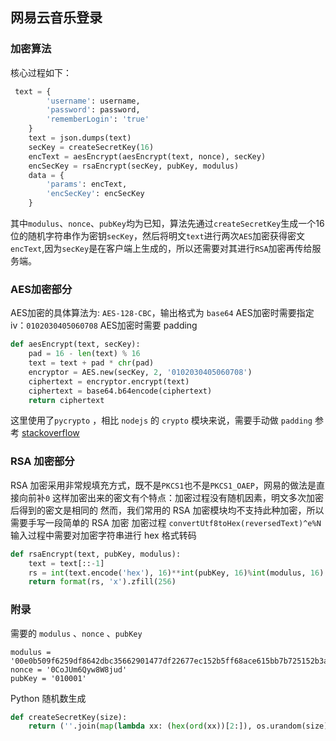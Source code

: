 ## 网易云音乐登录

### 加密算法

核心过程如下：

```python
 text = {
        'username': username,
        'password': password,
        'rememberLogin': 'true'
    }
    text = json.dumps(text)
    secKey = createSecretKey(16)
    encText = aesEncrypt(aesEncrypt(text, nonce), secKey)
    encSecKey = rsaEncrypt(secKey, pubKey, modulus)
    data = {
        'params': encText,
        'encSecKey': encSecKey
    }
```

其中`modulus`、`nonce`、`pubKey`均为已知，算法先通过`createSecretKey`生成一个16位的随机字符串作为密钥`secKey`，然后将明文`text`进行两次`AES`加密获得密文`encText`,因为`secKey`是在客户端上生成的，所以还需要对其进行`RSA`加密再传给服务端。



### AES加密部分

AES加密的具体算法为: `AES-128-CBC`，输出格式为 `base64`
AES加密时需要指定 iv：`0102030405060708`
AES加密时需要 padding

```python
def aesEncrypt(text, secKey):
    pad = 16 - len(text) % 16
    text = text + pad * chr(pad)
    encryptor = AES.new(secKey, 2, '0102030405060708')
    ciphertext = encryptor.encrypt(text)
    ciphertext = base64.b64encode(ciphertext)
    return ciphertext
```



这里使用了`pycrypto` ，相比 `nodejs` 的 `crypto` 模块来说，需要手动做 `padding` 参考 [stackoverflow](http://stackoverflow.com/questions/10548973/encrypting-and-decrypting-with-python-and-nodejs)



### RSA 加密部分

RSA 加密采用非常规填充方式，既不是`PKCS1`也不是`PKCS1_OAEP`，网易的做法是直接向前补`0`
这样加密出来的密文有个特点：加密过程没有随机因素，明文多次加密后得到的密文是相同的
然而，我们常用的 RSA 加密模块均不支持此种加密，所以需要手写一段简单的 RSA 加密
加密过程 `convertUtf8toHex(reversedText)^e%N`
输入过程中需要对加密字符串进行 hex 格式转码

```python
def rsaEncrypt(text, pubKey, modulus):
    text = text[::-1]
    rs = int(text.encode('hex'), 16)**int(pubKey, 16)%int(modulus, 16)
    return format(rs, 'x').zfill(256)
```



### 附录

需要的 `modulus` 、`nonce` 、`pubKey`

```
modulus = '00e0b509f6259df8642dbc35662901477df22677ec152b5ff68ace615bb7b725152b3ab17a876aea8a5aa76d2e417629ec4ee341f56135fccf695280104e0312ecbda92557c93870114af6c9d05c4f7f0c3685b7a46bee255932575cce10b424d813cfe4875d3e82047b97ddef52741d546b8e289dc6935b3ece0462db0a22b8e7'
nonce = '0CoJUm6Qyw8W8jud'
pubKey = '010001'
```

Python 随机数生成

```python
def createSecretKey(size):
    return (''.join(map(lambda xx: (hex(ord(xx))[2:]), os.urandom(size))))[0:16]
```

